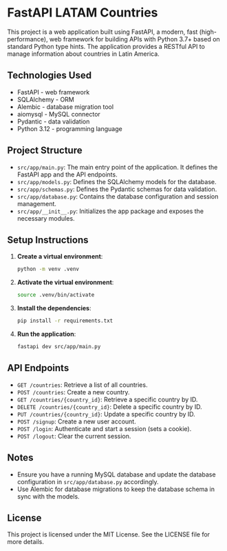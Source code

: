 # FastAPI LATAM Countries

This project is a web application built using FastAPI, a modern, fast (high-performance), web framework for building APIs with Python 3.7+ based on standard Python type hints. The application provides a RESTful API to manage information about countries in Latin America.

## Technologies Used

- FastAPI - web framework
- SQLAlchemy - ORM
- Alembic - database migration tool
- aiomysql - MySQL connector
- Pydantic - data validation
- Python 3.12 - programming language

## Project Structure

- `src/app/main.py`: The main entry point of the application. It defines the FastAPI app and the API endpoints.
- `src/app/models.py`: Defines the SQLAlchemy models for the database.
- `src/app/schemas.py`: Defines the Pydantic schemas for data validation.
- `src/app/database.py`: Contains the database configuration and session management.
- `src/app/__init__.py`: Initializes the app package and exposes the necessary modules.

## Setup Instructions

1. **Create a virtual environment**:

   ```sh
   python -m venv .venv
   ```

2. **Activate the virtual environment**:

   ```sh
   source .venv/bin/activate
   ```

3. **Install the dependencies**:

   ```sh
   pip install -r requirements.txt
   ```

4. **Run the application**:
   ```sh
   fastapi dev src/app/main.py
   ```

## API Endpoints

- `GET /countries`: Retrieve a list of all countries.
- `POST /countries`: Create a new country.
- `GET /countries/{country_id}`: Retrieve a specific country by ID.
- `DELETE /countries/{country_id}`: Delete a specific country by ID.
- `PUT /countries/{country_id}`: Update a specific country by ID.
- `POST /signup`: Create a new user account.
- `POST /login`: Authenticate and start a session (sets a cookie).
- `POST /logout`: Clear the current session.

## Notes

- Ensure you have a running MySQL database and update the database configuration in `src/app/database.py` accordingly.
- Use Alembic for database migrations to keep the database schema in sync with the models.

## License

This project is licensed under the MIT License. See the LICENSE file for more details.
